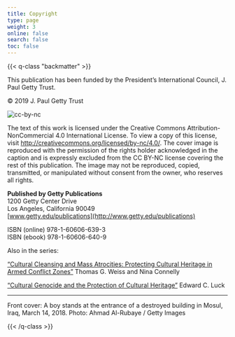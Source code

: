 ```yaml
---
title: Copyright
type: page
weight: 3
online: false
search: false
toc: false
---
```


{{< q-class "backmatter" >}}

This publication has been funded by the President’s International Council, J. Paul Getty Trust.

© 2019 J. Paul Getty Trust

![cc-by-nc](/img/cc-by-nc.png)

The text of this work is licensed under the Creative Commons Attribution-NonCommercial 4.0 International License. To view a copy of this license, visit http://creativecommons.org/licensed/by-nc/4.0/. The cover image is reproduced with the permission of the rights holder acknowledged in the caption and is expressly excluded from the CC BY-NC license covering the rest of this publication. The image may not be reproduced, copied, transmitted, or manipulated without consent from the owner, who reserves all rights.

**Published by Getty Publications**<br />
1200 Getty Center Drive<br />
Los Angeles, California 90049<br />
[www.getty.edu/publications](http://www.getty.edu/publications)

ISBN (online) 978-1-60606-639-3<br />
ISBN (ebook) 978-1-60606-640-9

Also in the series:

[“Cultural Cleansing and Mass Atrocities: Protecting Cultural Heritage in Armed Conflict Zones”](http://getty.edu/publications/pdfs/CulturalCleansing_Weiss_Connelly.pdf) Thomas G. Weiss and Nina Connelly

[“Cultural Genocide and the Protection of Cultural Heritage”](http://getty.edu/publications/pdfs/CulturalGenocide_Luck.pdf) Edward C. Luck 

---

Front cover: A boy stands at the entrance of a destroyed building in Mosul, Iraq, March 14, 2018. Photo: Ahmad Al-Rubaye / Getty Images

{{< /q-class >}}

